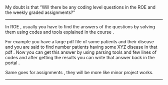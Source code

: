 My doubt is that “Will there be any coding level questions in the ROE and the
weekly graded assignments?”



---

In ROE , usually you have to find the answers of the questions by solving them
using codes and tools explained in the course .

For example you have a large pdf file of some patients and their disease and
you are said to find number patients having some XYZ disease in that pdf . Now
you can get this answer by using parsing tools and few lines of codes and
after getting the results you can write that answer back in the portal .

Same goes for assignments , they will be more like minor project works.



---

